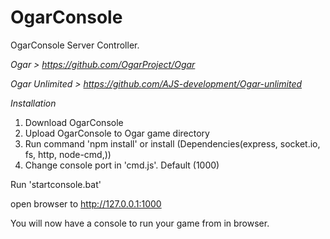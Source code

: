 # OgarConsole

OgarConsole Server Controller.

*Ogar > https://github.com/OgarProject/Ogar*

*Ogar Unlimited > https://github.com/AJS-development/Ogar-unlimited*

*Installation*

1. Download OgarConsole
2. Upload OgarConsole to Ogar game directory
3. Run command 'npm install' or install (Dependencies(express, socket.io, fs, http, node-cmd,))
4. Change console port in 'cmd.js'. Default (1000)

Run 'startconsole.bat'

open browser to http://127.0.0.1:1000

You will now have a console to run your game from in browser.

